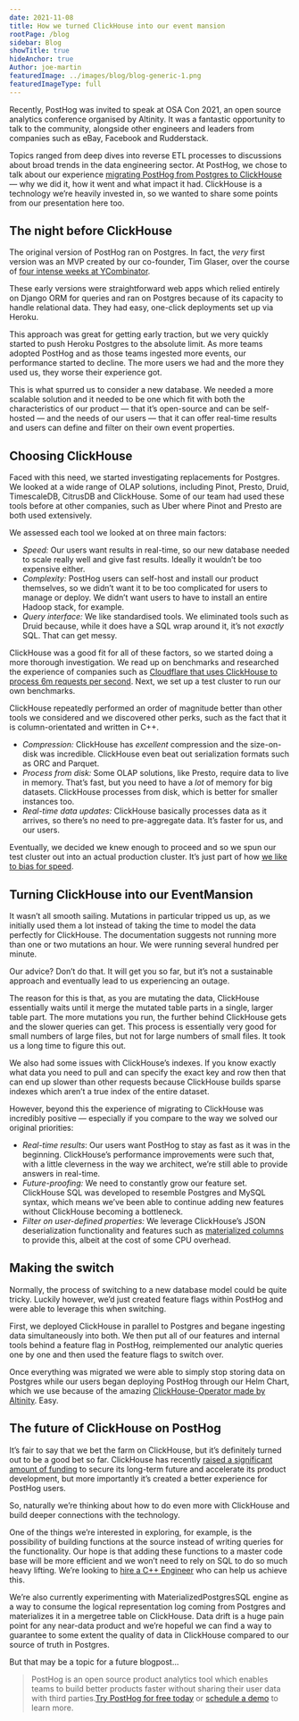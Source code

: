 ```yaml
---
date: 2021-11-08
title: How we turned ClickHouse into our event mansion
rootPage: /blog
sidebar: Blog
showTitle: true
hideAnchor: true
Author: joe-martin
featuredImage: ../images/blog/blog-generic-1.png
featuredImageType: full
---
```


Recently, PostHog was invited to speak at OSA Con 2021, an open source analytics conference organised by Altinity. It was a fantastic opportunity to talk to the community, alongside other engineers and leaders from companies such as eBay, Facebook and Rudderstack. 

Topics ranged from deep dives into reverse ETL processes to discussions about broad trends in the data engineering sector. At PostHog, we chose to talk about our experience [migrating PostHog from Postgres to ClickHouse](https://posthog.com/blog/clickhouse-announcement) — why we did it, how it went and what impact it had. ClickHouse is a technology we’re heavily invested in, so we wanted to share some points from our presentation here too. 

## The night before ClickHouse

The original version of PostHog ran on Postgres. In fact, the _very_ first version was an MVP created by our co-founder, Tim Glaser, over the course of [four intense weeks at YCombinator](https://posthog.com/blog/inflated-risk-seems-riskier). 

These early versions were straightforward web apps which relied entirely on Django ORM for queries and ran on Postgres because of its capacity to handle relational data. They had easy, one-click deployments set up via Heroku. 

This approach was great for getting early traction, but we very quickly started to push Heroku Postgres to the absolute limit. As more teams adopted PostHog and as those teams ingested more events, our performance started to decline. The more users we had and the more they used us, they worse their experience got. 

This is what spurred us to consider a new database. We needed a more scalable solution and it needed to be one which fit with both the characteristics of our product — that it’s open-source and can be self-hosted — and the needs of our users — that it can offer real-time results and users can define and filter on their own event properties. 


## Choosing ClickHouse

Faced with this need, we started investigating replacements for Postgres. We looked at a wide range of OLAP solutions, including Pinot, Presto, Druid, TimescaleDB, CitrusDB and ClickHouse. Some of our team had used these tools before at other companies, such as Uber where Pinot and Presto are both used extensively. 

We assessed each tool we looked at on three main factors:

- *Speed:* Our users want results in real-time, so our new database needed to scale really well and give fast results. Ideally it wouldn’t be too expensive either.
- *Complexity:* PostHog users can self-host and install our product themselves, so we didn’t want it to be too complicated for users to manage or deploy. We didn’t want users to have to install an entire Hadoop stack, for example.
- *Query interface:* We like standardised tools. We eliminated tools such as Druid because, while it does have a SQL wrap around it, it’s not _exactly_ SQL. That can get messy. 

ClickHouse was a good fit for all of these factors, so we started doing a more thorough investigation. We read up on benchmarks and researched the experience of companies such as [Cloudflare that uses ClickHouse to process 6m requests per second](https://blog.cloudflare.com/http-analytics-for-6m-requests-per-second-using-clickhouse/). Next, we set up a test cluster to run our own benchmarks. 

ClickHouse repeatedly performed an order of magnitude better than other tools we considered and we discovered other perks, such as the fact that it is column-orientated and written in C++. 

- *Compression:* ClickHouse has _excellent_ compression and the size-on-disk was incredible. ClickHouse even beat out serialization formats such as ORC and Parquet. 
- *Process from disk:* Some OLAP solutions, like Presto, require data to live in memory. That’s fast, but you need to have a _lot_ of memory for big datasets. ClickHouse processes from disk, which is better for smaller instances too. 
- *Real-time data updates:* ClickHouse basically processes data as it arrives, so there’s no need to pre-aggregate data. It’s faster for us, and our users.

Eventually, we decided we knew enough to proceed and so we spun our test cluster out into an actual production cluster. It’s just part of how [we like to bias for speed](https://posthog.com/careers). 

## Turning ClickHouse into our EventMansion

It wasn’t all smooth sailing. Mutations in particular tripped us up, as we initially used them a lot instead of taking the time to model the data perfectly for ClickHouse. The documentation suggests not running more than one or two mutations an hour. We were running several hundred per minute. 

Our advice? Don’t do that. It will get you so far, but it’s not a sustainable approach and eventually lead to us experiencing an outage. 

The reason for this is that, as you are mutating the data, ClickHouse essentially waits until it merge the mutated table parts in a single, larger table part. The more mutations you run, the further behind ClickHouse gets and the slower queries can get. This process is essentially very good for small numbers of large files, but not for large numbers of small files. It took us a long time to figure this out. 

We also had some issues with ClickHouse’s indexes. If you know exactly what data you need to pull and can specify the exact key and row then that can end up slower than other requests because ClickHouse builds sparse indexes which aren’t a true index of the entire dataset. 

However, beyond this the experience of migrating to ClickHouse was incredibly positive — especially if you compare to the way we solved our original priorities:

- *Real-time results*: Our users want PostHog to stay as fast as it was in the beginning. ClickHouse’s performance improvements were such that, with a little cleverness in the way we architect, we’re still able to provide answers in real-time.
- *Future-proofing:* We need to constantly grow our feature set. ClickHouse SQL was developed to resemble Postgres and MySQL syntax, which means we’ve been able to continue adding new features without ClickHouse becoming a bottleneck.
- *Filter on user-defined properties:* We leverage ClickHouse’s JSON deserialization functionality and features such as [materialized columns](https://posthog.com/blog/clickhouse-materialized-columns) to provide this, albeit at the cost of some CPU overhead.

## Making the switch

Normally, the process of switching to a new database model could be quite tricky. Luckily however, we’d just created feature flags within PostHog and were able to leverage this when switching. 

First, we deployed ClickHouse in parallel to Postgres and begane ingesting data simultaneously into both. We then put all of our features and internal tools behind a feature flag in PostHog, reimplemented our analytic queries one by one and then used the feature flags to switch over. 

Once everything was migrated we were able to simply stop storing data on Postgres while our users began deploying PostHog through our Helm Chart, which we use because of the amazing [ClickHouse-Operator made by Altinity](https://altinity.com/kubernetes-operator/). Easy. 

## The future of ClickHouse on PostHog

It’s fair to say that we bet the farm on ClickHouse, but it’s definitely turned out to be a good bet so far. ClickHouse has recently [raised a significant amount of funding](https://uk.finance.yahoo.com/news/clickhouse-raises-250m-series-b-140000178.html) to secure its long-term future and accelerate its product development, but more importantly it’s created a better experience for PostHog users. 

So, naturally we’re thinking about how to do even more with ClickHouse and build deeper connections with the technology. 

One of the things we’re interested in exploring, for example, is the possibility of building functions at the source instead of writing queries for the functionality. Our hope is that adding these functions to a master code base will be more efficient and we won’t need to rely on SQL to do so much heavy lifting. We’re looking to [hire a C++ Engineer](https://posthog.com/careers) who can help us achieve this. 

We’re also currently experimenting with MaterializedPostgresSQL engine as a way to consume the logical representation log coming from Postgres and materializes it in a mergetree table on ClickHouse. Data drift is a huge pain point for any near-data product and we’re hopeful we can find a way to guarantee to some extent the quality of data in ClickHouse compared to our source of truth in Postgres. 

But that may be a topic for a future blogpost...

> PostHog is an open source product analytics tool which enables teams to build better products faster without sharing their user data with third parties.[Try PostHog for free today](https://posthog.com/signup) or [schedule a demo](https://posthog.com/book-a-demo) to learn more.
